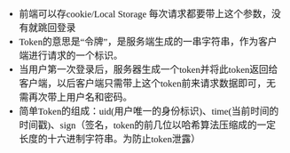 <span  style="font-family: Simsun,serif; font-size: 17px; ">

- 前端可以存cookie/Local Storage 每次请求都要带上这个参数，没有就跳回登录
- Token的意思是“令牌”，是服务端生成的一串字符串，作为客户端进行请求的一个标识。
- 当用户第一次登录后，服务器生成一个token并将此token返回给客户端，以后客户端只需带上这个token前来请求数据即可，无需再次带上用户名和密码。
- 简单Token的组成：uid(用户唯一的身份标识)、time(当前时间的时间戳)、sign（签名，token的前几位以哈希算法压缩成的一定长度的十六进制字符串。为防止token泄露）

</span>